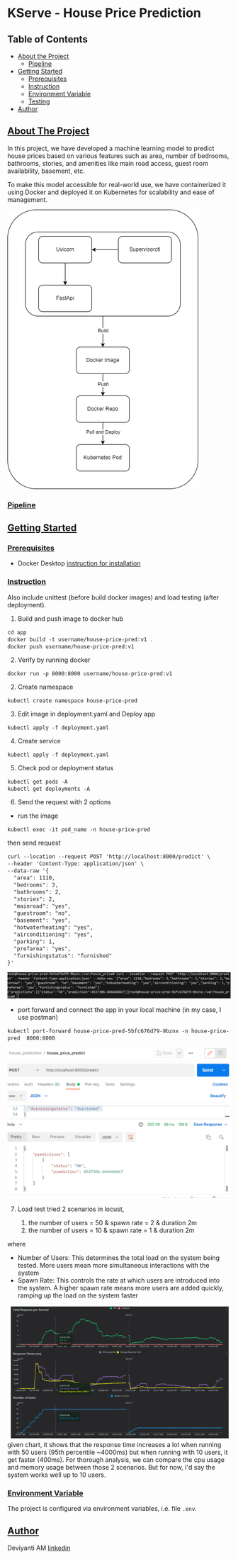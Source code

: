 # KServe - House Price Prediction

## Table of Contents
* [About the Project](#about-the-project)
    * [Pipeline](#pipeline)
* [Getting Started](#getting-started)
    * [Prerequisites](#prerequisites)
    * [Instruction](#Instruction)
    * [Environment Variable](#environment-variable)
    * [Testing](#testing)
* [Author](#author)

<!-- About THE PROJECT -->
## [About The Project](#about-the-project)

In this project, we have developed a machine learning model to predict house prices based on various features such as area, number of bedrooms, bathrooms, stories, and amenities like main road access, guest room availability, basement, etc.

To make this model accessible for real-world use, we have containerized it using Docker and deployed it on Kubernetes for scalability and ease of management.

![infra](kube_infra.png)

### [Pipeline](#pipeline)

## [Getting Started](#getting-started)

### [Prerequisites](#prerequisites)
* Docker Desktop [instruction for installation](https://www.docker.com/products/docker-desktop/)

### [Instruction](#Instruction)
Also include unittest (before build docker images) and load testing (after deployment).

1. Build and push image to docker hub
```
cd app
docker build -t username/house-price-pred:v1 .
docker push username/house-price-pred:v1
```
2. Verify by running docker
```
docker run -p 8000:8000 username/house-price-pred:v1
```
2. Create namespace
```
kubectl create namespace house-price-pred
```
3. Edit image in deployment.yaml and Deploy app
```
kubectl apply -f deployment.yaml
```
4. Create service
```
kubectl apply -f deployment.yaml
```
5. Check pod or deployment status
```
kubectl get pods -A
kubectl get deployments -A
```
6. Send the request with 2 options
* run the image
```
kubectl exec -it pod_name -n house-price-pred
```
then send request
```
curl --location --request POST 'http://localhost:8000/predict' \
--header 'Content-Type: application/json' \
--data-raw '{
  "area": 1110,
  "bedrooms": 3,
  "bathrooms": 2,
  "stories": 2,
  "mainroad": "yes",
  "guestroom": "no",
  "basement": "yes",
  "hotwaterheating": "yes",
  "airconditioning": "yes",
  "parking": 1,
  "prefarea": "yes",
  "furnishingstatus": "furnished"
}'
```

![curl](kube_result_curl.png)

* port forward and connect the app in your local machine (in my case, I use postman)
```
kubectl port-forward house-price-pred-5bfc676d79-9bznx -n house-price-pred  8000:8000
```

![postman](kube_result.png)

7. Load test
tried 2 scenarios in locust,

    1. the number of users = 50 & spawn rate = 2 & duration 2m
    2. the number of users = 10 & spawn rate = 1 & duration 2m

where

- Number of Users: This determines the total load on the system being tested. More users mean more simultaneous interactions with the system
- Spawn Rate: This controls the rate at which users are introduced into the system. A higher spawn rate means more users are added quickly, ramping up the load on the system faster

![load testing](kube_load_testing.png)
given chart, it shows that the response time increases a lot when running with 50 users (95th percentile ~4000ms) but when running with 10 users, it get faster (400ms). For thorough analysis, we can compare the cpu usage and memory usage between those 2 scenarios. But for now, I'd say the system works well up to 10 users.

### [Environment Variable](#environment-variable)
The project is configured via environment variables, i.e. file `.env`.

## [Author](#author)
Deviyanti AM [linkedin](https://linkedin.com/in/deviyanti-am)
